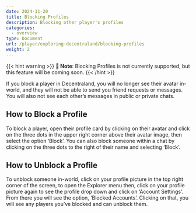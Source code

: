 ```yaml
---
date: 2024-11-20
title: Blocking Profiles
description: Blocking other player's profiles
categories:
  - overview
type: Document
url: /player/exploring-decentraland/blocking-profiles
weight: 2
---
```


{{< hint warning >}}
**📔 Note**: Blocking Profiles is not currently supported, but this feature will be coming soon.
{{< /hint >}}

If you block a player in Decentraland, you will no longer see their avatar in-world, and they will not be able to send you friend requests or messages. You will also not see each other’s messages in public or private chats.

## How to Block a Profile

To block a player, open their profile card by clicking on their avatar and click on the three dots in the upper right corner above their avatar image, then select the option ‘Block’. You can also block someone within a chat by clicking on the three dots to the right of their name and selecting ‘Block’.

## How to Unblock a Profile

To unblock someone in-world, click on your profile picture in the top right corner of the screen, to open the Explorer menu then, click on your profile picture again to see the profile drop down and click on ‘Account Settings’. From there you will see the option, ‘Blocked Accounts’. Clicking on that, you will see any players you’ve blocked and can unblock them.
